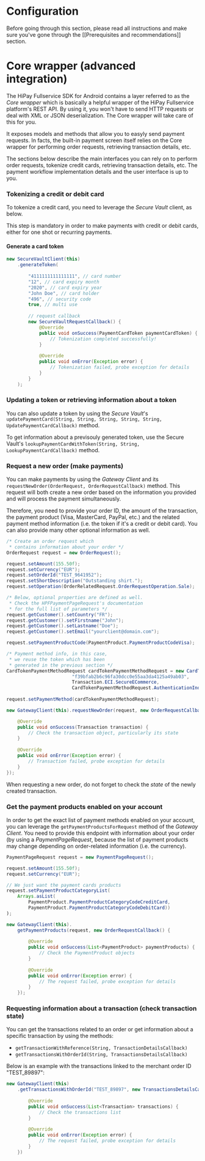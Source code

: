 # Configuration

Before going through this section, please read all instructions and make sure you've gone through the [[Prerequisites and recommendations]] section. 

# Core wrapper (advanced integration)

The HiPay Fullservice SDK for Android contains a layer referred to as the *Core wrapper* which is basically a helpful wrapper of the HiPay Fullservice platform's REST API. By using it, you won't have to send HTTP requests or deal with XML or JSON deserialization. The Core wrapper will take care of this for you.

It exposes models and methods that allow you to easyly send payment requests. In facts, the built-in payment screen itself relies on the Core wrapper for performing order requests, retrieving transaction details, etc.

The sections below describe the main interfaces you can rely on to perform order requests, tokenize credit cards, retrieving transaction details, etc. The payment workflow implementation details and the user interface is up to you.

### Tokenizing a credit or debit card

To tokenize a credit card, you need to leverage the *Secure Vault* client, as below.

This step is mandatory in order to make payments with credit or debit cards, either for one shot or recurring payments.

#### Generate a card token
```Java
new SecureVaultClient(this)
	.generateToken(
	
		"4111111111111111", // card number
		"12", // card expiry month
		"2020", // card expiry year
		"John Doe", // card holder
		"496", // security code
		true, // multi use
		
		// request callback
		new SecureVaultRequestCallback() {
			@Override
			public void onSuccess(PaymentCardToken paymentCardToken) {
				// Tokenization completed successfully!
			}
			
			@Override
			public void onError(Exception error) {
				// Tokenization failed, probe exception for details
			}
		}
	);
```

### Updating a token or retrieving information about a token

You can also update a token by using the *Secure Vault*'s `updatePaymentCard(String, String, String, String, String, UpdatePaymentCardCallback)` method.

To get information about a previsouly generated token, use the Secure Vault's `lookupPaymentCardWithToken(String, String, LookupPaymentCardCallback)` method.

### Request a new order (make payments)

You can make payments by using the *Gateway Client* and its `requestNewOrder(OrderRequest, OrderRequestCallback)` method. This request will both create a new order based on the information you provided and will process the payment simultaneously.

Therefore, you need to provide your order ID, the amount of the transaction, the payment product (Visa, MasterCard, PayPal, etc.) and the related payment method information (i.e. the token if it's a credit or debit card). You can also provide many other optional information as well.

```Java
/* Create an order request which
 * contains information about your order */
OrderRequest request = new OrderRequest();

request.setAmount(155.50f);
request.setCurrency("EUR");
request.setOrderId("TEST_9641952");
request.setShortDescription("Outstanding shirt.");
request.setOperation(OrderRelatedRequest.OrderRequestOperation.Sale);

/* Below, optional properties are defined as well.
 * Check the HPFPaymentPageRequest's documentation
 * for the full list of parameters */
request.getCustomer().setCountry("FR");
request.getCustomer().setFirstname("John");
request.getCustomer().setLastname("Doe");
request.getCustomer().setEmail("yourclient@domain.com");

request.setPaymentProductCode(PaymentProduct.PaymentProductCodeVisa);

/* Payment method info, in this case,
 * we reuse the token which has been
 * generated in the previous section */
CardTokenPaymentMethodRequest cardTokenPaymentMethodRequest = new CardTokenPaymentMethodRequest(
                        "f39bfab2b6c96fa30dcc0e55aa3da4125a49ab03",
                        Transaction.ECI.SecureECommerce,
                        CardTokenPaymentMethodRequest.AuthenticationIndicator.Bypass);
                        
request.setPaymentMethod(cardTokenPaymentMethodRequest);

new GatewayClient(this).requestNewOrder(request, new OrderRequestCallback() {

	@Override
	public void onSuccess(Transaction transaction) {
		// Check the transaction object, particularly its state
	}
	
	@Override
	public void onError(Exception error) {
		// Transaction failed, probe exception for details
	}
});    
```

When requesting a new order, do not forget to check the *state* of the newly created transaction.

### Get the payment products enabled on your account

In order to get the exact list of payment methods enabled on your account, you can leverage the `getPaymentProductsForRequest` method of the *Gateway Client*. You need to provide this endpoint with information about your order (by using a *PaymentPageRequest*, because the list of payment products may change depending on order-related information (i.e. the currency). 

```Java
PaymentPageRequest request = new PaymentPageRequest();

request.setAmount(155.50f);
request.setCurrency("EUR");

// We just want the payment cards products
request.setPaymentProductCategoryList(
	Arrays.asList(	
		PaymentProduct.PaymentProductCategoryCodeCreditCard,
		PaymentProduct.PaymentProductCategoryCodeDebitCard))
);

new GatewayClient(this).
	getPaymentProducts(request, new OrderRequestCallback() {
	
		@Override
		public void onSuccess(List<PaymentProduct> paymentProducts) {
			// Check the PaymentProduct objects
		}
	
		@Override
		public void onError(Exception error) {
			// The request failed, probe exception for details
		}
	});
```

### Requesting information about a transaction (check transaction state)

You can get the transactions related to an order or get information about a specific transaction by using the methods: 

- `getTransactionWithReference(String, TransactionDetailsCallback)`
- `getTransactionsWithOrderId(String, TransactionsDetailsCallback)`

Below is an example with the transactions linked to the merchant order ID "TEST_89897":

```Java
new GatewayClient(this)
	.getTransactionsWithOrderId("TEST_89897", new TransactionsDetailsCallback() {
	
		@Override
		public void onSuccess(List<Transaction> transactions) {
			// Check the transactions list
		}
		
		@Override
		public void onError(Exception error) {
			// The request failed, probe exception for details
		}
	})
```

[apple-scheme]: https://developer.apple.com/library/ios/featuredarticles/iPhoneURLScheme_Reference/Introduction/Introduction.html#//apple_ref/doc/uid/TP40007899